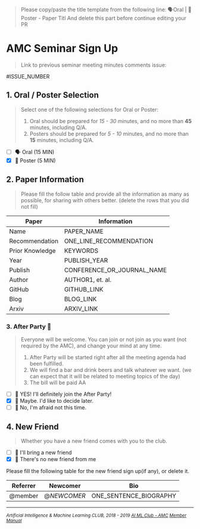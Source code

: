 > Please copy/paste the title template from the following line:
> 🗣Oral | 📰Poster - Paper Titl
> And delete this part before continue editing your PR

# AMC Seminar Sign Up

> Link to previous seminar meeting minutes comments issue:

#ISSUE_NUMBER

## 1. Oral / Poster Selection

> Select one of the following selections for Oral or Poster:
>
> 1. Oral should be prepared for _15 - 30_ minutes, and no more than **45** minutes, including Q/A.
> 1. Posters should be prepared for _5 - 10_ minutes, and no more than **15** minutes, including Q/A.

- [ ] 🗣 Oral (15 MIN)
- [x] 📰 Poster (5 MIN)

## 2. Paper Information

> Please fill the follow table and provide all the information as many as possible, for sharing with others better. (delete the rows that you did not fill)

| Paper           | Information                |
| --------------- | -------------------------- |
| Name            | PAPER_NAME                 |
| Recommendation  | ONE_LINE_RECOMMENDATION    |
| Prior Knowledge | KEYWORDS                   |
| Year            | PUBLISH_YEAR               |
| Publish         | CONFERENCE_OR_JOURNAL_NAME |
| Author          | AUTHOR1, et. al.           |
| GitHub          | GITHUB_LINK                |
| Blog            | BLOG_LINK                  |
| Arxiv           | ARXIV_LINK                 |

### 3. After Party 🍻

> Everyone will be welcome. You can join or not join as you want (not required by the AMC), and change your mind at any time.
>
> 1. After Party will be started right after all the meeting agenda had been fulfilled.
> 1. We will find a bar and drink beers and talk whatever we want. (we can expect that it will be related to meeting topics of the day)
> 1. The bill will be paid AA

- [ ] 🍻 YES! I'll definitely join the After Party!
- [x] 🤔 Maybe. I'd like to decide later.
- [ ] 🛌 No, I'm afraid not this time.

## 4. New Friend

> Whether you have a new friend comes with you to the club.

- [ ] 👥 I'll bring a new friend
- [x] 👤 There's no new friend from me

Please fill the following table for the new friend sign up(if any), or delete it.

| Referrer | Newcomer  | Bio                    |
| -------- | --------- | ---------------------- |
| @member  | @_NEWCOMER_ | ONE_SENTENCE_BIOGRAPHY |

----------------
<sub>
<i>

Artificial Intelligence & Machine Learning CLUB, 2018 - 2019 <a href="https://ai-ml.club">AI ML Club - AMC</a> <a href="https://ai-ml.club/manuals/member/">Member Manual</a>

</i>
</sub>
